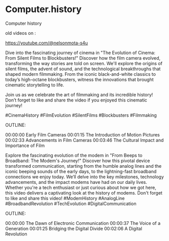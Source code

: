 # Computer.history
Computer history 


old videos on :

https://youtube.com/@nelsonmota-s4u


Dive into the fascinating journey of cinema in "The Evolution of Cinema: From Silent Films to Blockbusters!" Discover how the film camera evolved, transforming the way stories are told on screen. We'll explore the origins of silent films, the advent of sound, and the technological breakthroughs that shaped modern filmmaking. From the iconic black-and-white classics to today’s high-octane blockbusters, witness the innovations that brought cinematic storytelling to life. 

Join us as we celebrate the art of filmmaking and its incredible history! Don’t forget to like and share the video if you enjoyed this cinematic journey! 

#CinemaHistory #FilmEvolution #SilentFilms #Blockbusters #Filmmaking

OUTLINE: 

00:00:00 Early Film Cameras
00:01:15 The Introduction of Motion Pictures
00:02:33 Advancements in Film Cameras
00:03:46 The Cultural Impact and Importance of Film

Explore the fascinating evolution of the modem in "From Beeps to Broadband: The Modem's Journey!" Discover how this pivotal device transformed communication, starting from the humble analog lines and the iconic beeping sounds of the early days, to the lightning-fast broadband connections we enjoy today. We’ll delve into the key milestones, technology advancements, and the impact modems have had on our daily lives. Whether you're a tech enthusiast or just curious about how we got here, this video delivers a captivating look at the history of modems. Don't forget to like and share this video! #ModemHistory #AnalogLine #BroadbandRevolution #TechEvolution #DigitalCommunication

OUTLINE: 

00:00:00 The Dawn of Electronic Communication
00:00:37 The Voice of a Generation
00:01:25 Bridging the Digital Divide
00:02:06 A Digital Revolution
